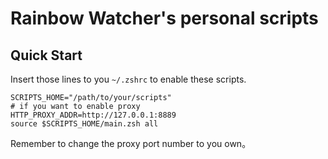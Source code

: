 # Rainbow Watcher's personal scripts

## Quick Start 

Insert those lines to you `~/.zshrc` to enable these scripts.

```shell
SCRIPTS_HOME="/path/to/your/scripts"
# if you want to enable proxy
HTTP_PROXY_ADDR=http://127.0.0.1:8889
source $SCRIPTS_HOME/main.zsh all
```

Remember to change the proxy port number to you own。